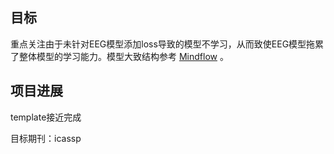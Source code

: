 ## 目标
重点关注由于未针对EEG模型添加loss导致的模型不学习，从而致使EEG模型拖累了整体模型的学习能力。模型大致结构参考 [Mindflow](Mindflow) 。

## 项目进展
template接近完成

目标期刊：icassp